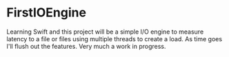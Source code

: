 # FirstIOEngine
Learning Swift and this project will be a simple I/O engine to measure
latency to a file or files using multiple threads to create a load.
As time goes I'll flush out the features. Very much a work in progress.
